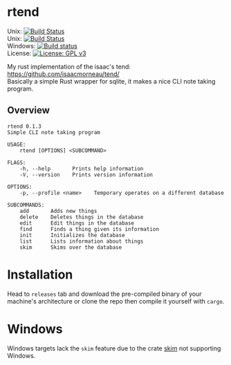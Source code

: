 # rtend
Unix: [![Build Status](https://travis-ci.com/Rudo2204/rtend.svg?branch=master)](https://travis-ci.org/Rudo2204/rtend)<br/>
Unix: [![Build Status](https://travis-ci.com/Rudo2204/rtend.svg?branch=master)](https://travis-ci.com/Rudo2204/rtend)<br/>
Windows: [![Build status](https://ci.appveyor.com/api/projects/status/3ltt06neh2uns9y0?svg=true)](https://ci.appveyor.com/project/Rudo2204/rtend)<br/>
License: [![License: GPL v3](https://img.shields.io/badge/License-GPLv3-blue.svg)](https://www.gnu.org/licenses/gpl-3.0)

My rust implementation of the isaac's tend: https://github.com/isaacmorneau/tend/<br/>
Basically a simple Rust wrapper for sqlite, it makes a nice CLI note taking program.

## Overview
```
rtend 0.1.3
Simple CLI note taking program

USAGE:
    rtend [OPTIONS] <SUBCOMMAND>

FLAGS:
    -h, --help       Prints help information
    -V, --version    Prints version information

OPTIONS:
    -p, --profile <name>    Temporary operates on a different database

SUBCOMMANDS:
    add       Adds new things
    delete    Deletes things in the database
    edit      Edit things in the database
    find      Finds a thing given its information
    init      Initializes the database
    list      Lists information about things
    skim      Skims over the database
```
# Installation
Head to `releases` tab and download the pre-compiled binary of your machine's architecture or clone the repo then compile it yourself with `cargo`.

# Windows
Windows targets lack the `skim` feature due to the crate [skim](https://github.com/lotabout/skim) not supporting Windows.
